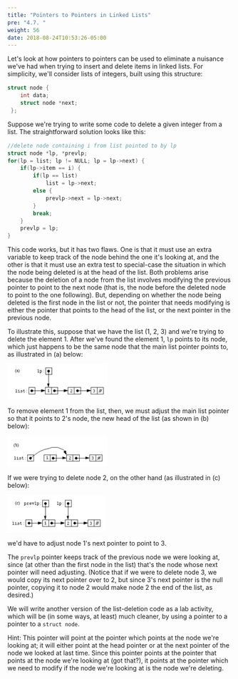 ```yaml
---
title: "Pointers to Pointers in Linked Lists"
pre: "4.7. "
weight: 56
date: 2018-08-24T10:53:26-05:00
---
```


Let's look at how pointers to pointers can be used to eliminate a nuisance we've had when trying to
insert and delete items in linked lists. For simplicity, we'll consider lists of integers, built using this
structure:

```c
struct node {
    int data;
    struct node *next;
 };
 ```
 
Suppose we're trying to write some code to delete a given integer from a list. The straightforward
solution looks like this:

```c
//delete node containing i from list pointed to by lp
struct node *lp, *prevlp;
for(lp = list; lp != NULL; lp = lp->next) {
    if(lp->item == i) {
        if(lp == list)
            list = lp->next;
        else {
            prevlp->next = lp->next;
        }
        break;
    }
    prevlp = lp;
}
```

This code works, but it has two flaws. One is that it must use an extra variable to keep track of the
node behind the one it's looking at, and the other is that it must use an extra test to special-case the
situation in which the node being deleted is at the head of the list. Both problems arise because the
deletion of a node from the list involves modifying the previous pointer to point to the next node (that
is, the node before the deleted node to point to the one following). But, depending on whether the node
being deleted is the first node in the list or not, the pointer that needs modifying is either the pointer
that points to the head of the list, or the next pointer in the previous node.

To illustrate this, suppose that we have the list (1, 2, 3) and we're trying to delete the element 1. After
we've found the element 1, `lp` points to its node, which just happens to be the same node that the
main list pointer points to, as illustrated in (a) below:

![linkedlistA](/images/linkedListA.png)

To remove element 1 from the list, then, we must adjust the main list pointer so that it points to 2's
node, the new head of the list (as shown in (b) below):

![linkedlistB](/images/linkedListB.png)

If we were trying to delete node 2, on the other hand (as illustrated in (c) below):

![linkedlistC](/images/linkedListC.png)

we'd have to adjust node 1's next pointer to point to 3. 

The `prevlp` pointer keeps track of the previous node we were looking at, since (at other than the first node in the
list) that's the node whose next pointer will need adjusting. (Notice that if we were to delete node 3, we
would copy its next pointer over to 2, but since 3's next pointer is the null pointer, copying it to node 2
would make node 2 the end of the list, as desired.)

We will write another version of the list-deletion code as a lab activity, which will be (in some ways, at least)
much cleaner, by using a pointer to a pointer to a `struct node`.

Hint: This pointer will point at the pointer which points at the node we're looking at; it will either
point at the head pointer or at the next pointer of the node we looked at last time. Since this pointer
points at the pointer that points at the node we're looking at (got that?), it points at the pointer which
we need to modify if the node we're looking at is the node we're deleting.